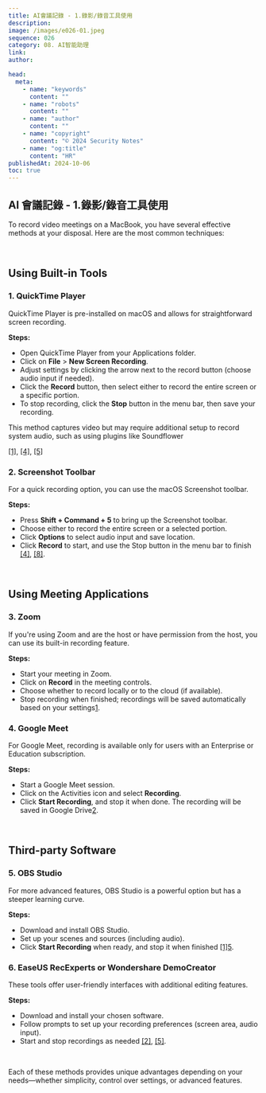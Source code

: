 ```yaml
---
title: AI會議記錄 - 1.錄影/錄音工具使用
description:
image: /images/e026-01.jpeg
sequence: 026
category: 08. AI智能助理
link:
author:

head:
  meta:
    - name: "keywords"
      content: ""
    - name: "robots"
      content: ""
    - name: "author"
      content: ""
    - name: "copyright"
      content: "© 2024 Security Notes"
    - name: "og:title"
      content: "HR"
publishedAt: 2024-10-06
toc: true
---
```


## AI 會議記錄 - 1.錄影/錄音工具使用

To record video meetings on a MacBook, you have several effective methods at your disposal. Here are the most common techniques:

<br>

## **Using Built-in Tools**

### **1. QuickTime Player**

QuickTime Player is pre-installed on macOS and allows for straightforward screen recording.

**Steps:**

- Open QuickTime Player from your Applications folder.
- Click on **File** > **New Screen Recording**.
- Adjust settings by clicking the arrow next to the record button (choose audio input if needed).
- Click the **Record** button, then select either to record the entire screen or a specific portion.
- To stop recording, click the **Stop** button in the menu bar, then save your recording.

This method captures video but may require additional setup to record system audio, such as using plugins like Soundflower

[[1]](https://recorder.easeus.com/screen-recording-tips/how-to-record-zoom-meeting-on-mac.html),
[[4]](https://riverside.fm/blog/how-to-screen-record-on-mac),
[[5]](https://www.movavi.com/support/how-to/mac/how-to-record-video-on-mac.html)

### **2. Screenshot Toolbar**

For a quick recording option, you can use the macOS Screenshot toolbar.

**Steps:**

- Press **Shift + Command + 5** to bring up the Screenshot toolbar.
- Choose either to record the entire screen or a selected portion.
- Click **Options** to select audio input and save location.
- Click **Record** to start, and use the Stop button in the menu bar to finish [[4]](https://riverside.fm/blog/how-to-screen-record-on-mac), [[8]](https://www.avg.com/en/signal/screen-record-mac).

<br>

## **Using Meeting Applications**

### **3. Zoom**

If you're using Zoom and are the host or have permission from the host, you can use its built-in recording feature.

**Steps:**

- Start your meeting in Zoom.
- Click on **Record** in the meeting controls.
- Choose whether to record locally or to the cloud (if available).
- Stop recording when finished; recordings will be saved automatically based on your settings[1](https://recorder.easeus.com/screen-recording-tips/how-to-record-zoom-meeting-on-mac.html).

### **4. Google Meet**

For Google Meet, recording is available only for users with an Enterprise or Education subscription.

**Steps:**

- Start a Google Meet session.
- Click on the Activities icon and select **Recording**.
- Click **Start Recording**, and stop it when done. The recording will be saved in Google Drive[2](https://democreator.wondershare.com/screen-recorder/how-to-record-google-meet-on-mac.html).

<br>

## **Third-party Software**

### **5. OBS Studio**

For more advanced features, OBS Studio is a powerful option but has a steeper learning curve.

**Steps:**

- Download and install OBS Studio.
- Set up your scenes and sources (including audio).
- Click **Start Recording** when ready, and stop it when finished [[1]](https://recorder.easeus.com/screen-recording-tips/how-to-record-zoom-meeting-on-mac.html)[5](https://www.movavi.com/support/how-to/mac/how-to-record-video-on-mac.html).

### **6. EaseUS RecExperts or Wondershare DemoCreator**

These tools offer user-friendly interfaces with additional editing features.

**Steps:**

- Download and install your chosen software.
- Follow prompts to set up your recording preferences (screen area, audio input).
- Start and stop recordings as needed [[2]](https://democreator.wondershare.com/screen-recorder/how-to-record-google-meet-on-mac.html), [[5]](https://www.movavi.com/support/how-to/mac/how-to-record-video-on-mac.html).

<br>

Each of these methods provides unique advantages depending on your needs—whether simplicity, control over settings, or advanced features.
